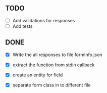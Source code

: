 ## TODO
  - [ ] Add validations for responses
  - [ ] Add tests

## DONE
  - [X] Write the all responses to file formInfo.json
  - [X] extract the function from stdin callback
  - [X] create an entity for field
  - [X] separate form class in to different file
  